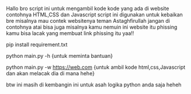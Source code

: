 Hallo bro script ini untuk mengambil kode kode yang ada di website contohnya HTML,CSS dan Javascript
script ini digunakan untuk kebaikan bre misalnya mau contek websitenya teman Astaghfirullah jangan di contohnya
atai bisa juga misalnya kamu nemuin ini website itu phissing kamu bisa lacak yang membuat link phissing itu yaa!!

pip install requirement.txt

python main.py -h {untuk meminta bantuan}

python main.py -w https://web.com {untuk ambil kode html,css,Javascript dan akan melacak dia di mana hehe}

btw ini masih di kembangin ini untuk asah logika python anda saja heheh
